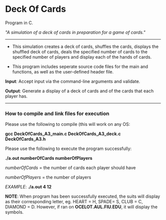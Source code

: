 # Deck Of Cards #
Program in C.

_"A simulation of a deck of cards in preparation for a game of cards."_

--------

- This simulation creates a deck of cards, shuffles the cards, displays the shuffled deck of cards, deals the specified number of cards to the specified number of players and display each of the hands of cards.

- This program includes seperate source code files for the main and functions, as well as the user-defined header file.

__Input__: Accept input via the command-line arguments and validate.

__Output__: Generate a display of a deck of cards and of the cards that each player has.

--------

### How to compile and link files for execution ###


Please use the following to compile (this will work on any OS:

__gcc DeckOfCards_A3_main.c DeckOfCards_A3_deck.c DeckOfCards_A3.h__

Please use the following to execute the program successfully:

__./a.out numberOfCards numberOfPlayers__

_numberOfCards_ = the number of cards each player should have

_numberOfPlayers_ = the number of players

_EXAMPLE_: __./a.out 4 12__


__NOTE__: When program has been successfully executed, the suits will display as their corresponding letter, eg. HEART = H, SPADE= S, CLUB = C, DIAMOND = D. However, if ran on __OCELOT.AUL.FIU.EDU__, it will display the symbols.

